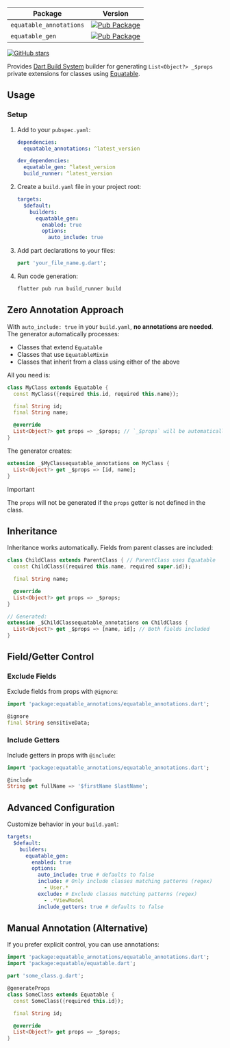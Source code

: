 | Package                 | Version                                                                                                                  |
| ----------------------- | ------------------------------------------------------------------------------------------------------------------------ |
| `equatable_annotations` | [![Pub Package](https://img.shields.io/pub/v/equatable_annotations.svg)](https://pub.dev/packages/equatable_annotations) |
| `equatable_gen`         | [![Pub Package](https://img.shields.io/pub/v/equatable_gen.svg)](https://pub.dev/packages/equatable_gen)                 |

[![GitHub stars](https://img.shields.io/github/stars/mrgnhnt96/equatable_gen?style=social)](https://github.com/mrgnhnt96/equatable_gen)

Provides [Dart Build System](https://pub.dev/packages/build) builder for generating `List<Object?> _$props` private extensions for classes using [Equatable](https://pub.dev/packages/equatable).

## Usage

### Setup

1. Add to your `pubspec.yaml`:

   ```yaml
   dependencies:
     equatable_annotations: ^latest_version

   dev_dependencies:
     equatable_gen: ^latest_version
     build_runner: ^latest_version
   ```

2. Create a `build.yaml` file in your project root:

   ```yaml
   targets:
     $default:
       builders:
         equatable_gen:
           enabled: true
           options:
             auto_include: true
   ```

3. Add part declarations to your files:

   ```dart
   part 'your_file_name.g.dart';
   ```

4. Run code generation:

   ```bash
   flutter pub run build_runner build
   ```

## Zero Annotation Approach

With `auto_include: true` in your `build.yaml`, **no annotations are needed**. The generator automatically processes:

- Classes that extend `Equatable`
- Classes that use `EquatableMixin`
- Classes that inherit from a class using either of the above

All you need is:

```dart
class MyClass extends Equatable {
  const MyClass({required this.id, required this.name});

  final String id;
  final String name;

  @override
  List<Object?> get props => _$props; // `_$props` will be automatically generated
}
```

The generator creates:

```dart
extension _$MyClassequatable_annotations on MyClass {
  List<Object?> get _$props => [id, name];
}
```

> [!IMPORTANT]
> The `props` will not be generated if the `props` getter is not defined in the class.

## Inheritance

Inheritance works automatically. Fields from parent classes are included:

```dart
class ChildClass extends ParentClass { // ParentClass uses Equatable
  const ChildClass({required this.name, required super.id});

  final String name;

  @override
  List<Object?> get props => _$props;
}

// Generated:
extension _$ChildClassequatable_annotations on ChildClass {
  List<Object?> get _$props => [name, id]; // Both fields included
}
```

## Field/Getter Control

### Exclude Fields

Exclude fields from props with `@ignore`:

```dart
import 'package:equatable_annotations/equatable_annotations.dart';

@ignore
final String sensitiveData;
```

### Include Getters

Include getters in props with `@include`:

```dart
import 'package:equatable_annotations/equatable_annotations.dart';

@include
String get fullName => '$firstName $lastName';
```

## Advanced Configuration

Customize behavior in your `build.yaml`:

```yaml
targets:
  $default:
    builders:
      equatable_gen:
        enabled: true
        options:
          auto_include: true # defaults to false
          include: # Only include classes matching patterns (regex)
            - User.*
          exclude: # Exclude classes matching patterns (regex)
            - .*ViewModel
          include_getters: true # defaults to false
```

## Manual Annotation (Alternative)

If you prefer explicit control, you can use annotations:

```dart
import 'package:equatable_annotations/equatable_annotations.dart';
import 'package:equatable/equatable.dart';

part 'some_class.g.dart';

@generateProps
class SomeClass extends Equatable {
  const SomeClass({required this.id});

  final String id;

  @override
  List<Object?> get props => _$props;
}
```
